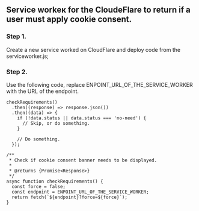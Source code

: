 ## Service workeк for the CloudeFlare to return if a user must apply cookie consent.

### Step 1.
Create a new service worked on CloudFlare and deploy code from the serviceworker.js;

### Step 2.

Use the following code, replace ENPOINT_URL_OF_THE_SERVICE_WORKER with the URL of the endpoint.

```
checkRequirements()
  .then((response) => response.json())
  .then((data) => {
    if (!data.status || data.status === 'no-need') {
      // Skip, or do something.
    }

    // Do something.
  });

/**
 * Check if cookie consent banner needs to be displayed.
 *
 * @returns {Promise<Response>}
 */
async function checkRequirements() {
  const force = false;
  const endpoint = ENPOINT_URL_OF_THE_SERVICE_WORKER;
  return fetch(`${endpoint}?force=${force}`);
}
```
